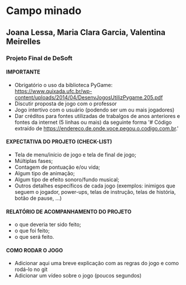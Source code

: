 # Campo minado
## Joana Lessa, Maria Clara Garcia, Valentina Meirelles

 ### Projeto Final de DeSoft

 #### IMPORTANTE
 - Obrigatório o uso da biblioteca PyGame: https://www.quixada.ufc.br/wp-content/uploads/2014/04/DesenvJogosUtilizPygame.205.pdf
 - Discutir proposta de jogo com o professor
 - Jogo intertivo com o usuário (podendo ser um ou mais jogadores)
 - Dar créditos para fontes utilizadas de trabalgos de anos anteriores e fontes da internet (5 linhas ou mais) da seguinte forma '# Código extraído de https://endereco.de.onde.voce.pegou.o.codigo.com.br.'


 #### EXPECTATIVA DO PROJETO (CHECK-LIST)
 - Tela de menu/início de jogo e tela de final de jogo;
 - Múltiplas fases;
 - Contagem de pontuação e/ou vida;
 - Algum tipo de animação;
 - Algum tipo de efeito sonoro/fundo musical;
 - Outros detalhes específicos de cada jogo (exemplos: inimigos que seguem o jogador, power-ups, telas de instrução, telas de história, botão de pause, ...)
   
 #### RELATÓRIO DE ACOMPANHAMENTO DO PROJETO
 - o que deveria ter sido feito;
 - o que foi feito;
 - o que será feito.

#### COMO RODAR O JOGO
- Adicionar aqui uma breve explicação com as regras do jogo e como rodá-lo no git
- Adicionar um vídeo sobre o jogo (poucos segundos)
